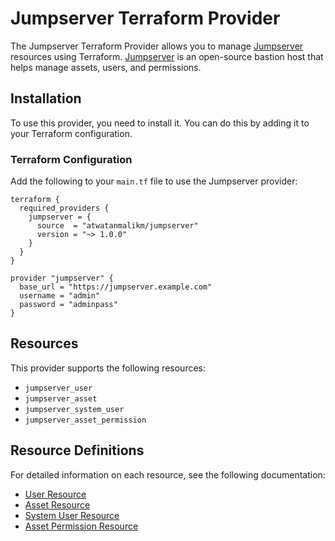 # Jumpserver Terraform Provider

The Jumpserver Terraform Provider allows you to manage [Jumpserver](https://www.jumpserver.org/) resources using Terraform. [Jumpserver](https://www.jumpserver.org/) is an open-source bastion host that helps manage assets, users, and permissions.

## Installation

To use this provider, you need to install it. You can do this by adding it to your Terraform configuration.

### Terraform Configuration

Add the following to your `main.tf` file to use the Jumpserver provider:

```hcl
terraform {
  required_providers {
    jumpserver = {
      source  = "atwatanmalikm/jumpserver"
      version = "~> 1.0.0"
    }
  }
}

provider "jumpserver" {
  base_url = "https://jumpserver.example.com"
  username = "admin"
  password = "adminpass"
}
```

## Resources

This provider supports the following resources:

* `jumpserver_user`
* `jumpserver_asset`
* `jumpserver_system_user`
* `jumpserver_asset_permission`

## Resource Definitions

For detailed information on each resource, see the following documentation:

* [User Resource](docs/resources/user.md)
* [Asset Resource](docs/resources/asset.md)
* [System User Resource](docs/resources/system_user.md)
* [Asset Permission Resource](docs/resources/asset_permission.md)